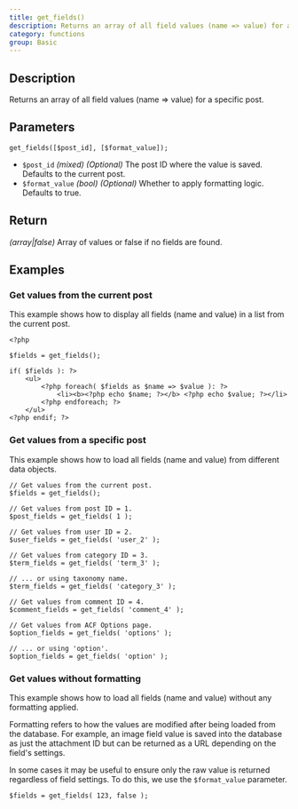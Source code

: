 ```yaml
---
title: get_fields()
description: Returns an array of all field values (name => value) for a specific post.
category: functions
group: Basic
---
```


## Description
Returns an array of all field values (name => value) for a specific post.

## Parameters
```
get_fields([$post_id], [$format_value]);
```
- `$post_id`		*(mixed)*	*(Optional)*	The post ID where the value is saved. Defaults to the current post.
- `$format_value`	*(bool)*	*(Optional)*	Whether to apply formatting logic. Defaults to true.

## Return
*(array|false)* Array of values or false if no fields are found.

## Examples

### Get values from the current post
This example shows how to display all fields (name and value) in a list from the current post.
```
<?php 

$fields = get_fields();

if( $fields ): ?>
	<ul>
		<?php foreach( $fields as $name => $value ): ?>
			<li><b><?php echo $name; ?></b> <?php echo $value; ?></li>
		<?php endforeach; ?>
	</ul>
<?php endif; ?>
```

### Get values from a specific post
This example shows how to load all fields (name and value) from different data objects.
```
// Get values from the current post.
$fields = get_fields();

// Get values from post ID = 1.
$post_fields = get_fields( 1 );

// Get values from user ID = 2.
$user_fields = get_fields( 'user_2' );

// Get values from category ID = 3.
$term_fields = get_fields( 'term_3' );

// ... or using taxonomy name.
$term_fields = get_fields( 'category_3' );

// Get values from comment ID = 4.
$comment_fields = get_fields( 'comment_4' );

// Get values from ACF Options page.
$option_fields = get_fields( 'options' );

// ... or using 'option'.
$option_fields = get_fields( 'option' );
```

### Get values without formatting
This example shows how to load all fields (name and value) without any formatting applied.

Formatting refers to how the values are modified after being loaded from the database. For example, an image field value is saved into the database as just the attachment ID but can be returned as a URL depending on the field's settings.

In some cases it may be useful to ensure only the raw value is returned regardless of field settings. To do this, we use the `$format_value` parameter.
```
$fields = get_fields( 123, false );
```
